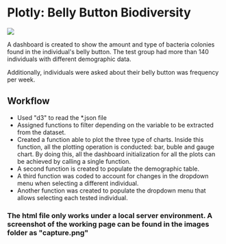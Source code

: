 # Plotly: Belly Button Biodiversity

![](https://spencers.scene7.com/is/image/Spencers/belly%2Dpeircing?$fullsize1200$)


A dashboard is created to show the amount and type of bacteria colonies found in the individual's belly button. The test group had more than 140 individuals with different demographic data. 

Additionally,  individuals were asked about their belly button was frequency per week. 

## Workflow
* Used "d3" to read the *.json file
* Assigned functions to filter depending on the variable to be extracted from the dataset. 
* Created a function able to plot the three type of charts. Inside this function, all the plotting operation is conducted: bar, buble and gauge chart. By doing this, all the dashboard initialization for all the plots can be achieved by calling a single function. 
* A second function is created to populate the demographic table. 
* A third function was coded to account for changes in the dropdown menu when selecting a different individual. 
* Another function was created to populate the dropdown menu that allows selecting each tested individual. 


### The html file only works under a local server environment. A screenshot of the working page can be found in the images folder as "capture.png"